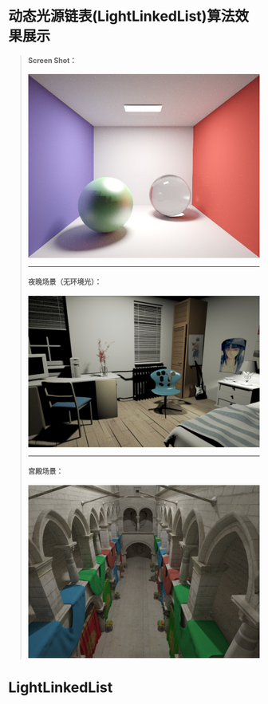 # 动态光源链表(LightLinkedList)算法效果展示
>
> #### Screen Shot：
> ![image](https://github.com/MonkeyKingY/Global_Illumination/raw/master/Picture/Cornell_Box.jpg) 
>  
>----------------------------------- 
> #### 夜晚场景（无环境光）：
> ![image](https://github.com/MonkeyKingY/Global_Illumination/raw/master/Picture/1.jpg) 
>
>----------------------------------- 
> #### 宫殿场景：
> ![image](https://github.com/MonkeyKingY/Global_Illumination/raw/master/Picture/Sponza.jpg) 
>
# LightLinkedList
